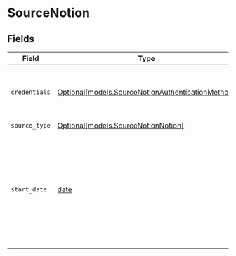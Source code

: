 # SourceNotion


## Fields

| Field                                                                                                                                                                                                                        | Type                                                                                                                                                                                                                         | Required                                                                                                                                                                                                                     | Description                                                                                                                                                                                                                  | Example                                                                                                                                                                                                                      |
| ---------------------------------------------------------------------------------------------------------------------------------------------------------------------------------------------------------------------------- | ---------------------------------------------------------------------------------------------------------------------------------------------------------------------------------------------------------------------------- | ---------------------------------------------------------------------------------------------------------------------------------------------------------------------------------------------------------------------------- | ---------------------------------------------------------------------------------------------------------------------------------------------------------------------------------------------------------------------------- | ---------------------------------------------------------------------------------------------------------------------------------------------------------------------------------------------------------------------------- |
| `credentials`                                                                                                                                                                                                                | [Optional[models.SourceNotionAuthenticationMethod]](../models/sourcenotionauthenticationmethod.md)                                                                                                                           | :heavy_minus_sign:                                                                                                                                                                                                           | Choose either OAuth (recommended for Airbyte Cloud) or Access Token. See our <a href='https://docs.airbyte.com/integrations/sources/notion#setup-guide'>docs</a> for more information.                                       |                                                                                                                                                                                                                              |
| `source_type`                                                                                                                                                                                                                | [Optional[models.SourceNotionNotion]](../models/sourcenotionnotion.md)                                                                                                                                                       | :heavy_minus_sign:                                                                                                                                                                                                           | N/A                                                                                                                                                                                                                          |                                                                                                                                                                                                                              |
| `start_date`                                                                                                                                                                                                                 | [date](https://docs.python.org/3/library/datetime.html#date-objects)                                                                                                                                                         | :heavy_minus_sign:                                                                                                                                                                                                           | UTC date and time in the format YYYY-MM-DDTHH:MM:SS.000Z. During incremental sync, any data generated before this date will not be replicated. If left blank, the start date will be set to 2 years before the present date. | 2020-11-16T00:00:00.000Z                                                                                                                                                                                                     |